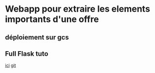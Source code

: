 # Webapp pour extraire les elements importants d'une offre

## déploiement sur gcs

## Full Flask tuto
[ici](https://www.youtube.com/watch?v=w25ea_I89iM)
[git](https://github.com/bradtraversy/python_feedback_app)

